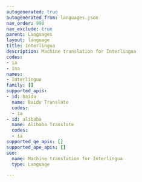 ```yaml
---
autogenerated: true
autogenerated_from: languages.json
nav_order: 998
nav_exclude: true
parent: Languages
layout: language
title: Interlingua
description: Machine translation for Interlingua
codes:
- ia
- ina
names:
- Interlingua
family: []
supported_apis:
- id: baidu
  name: Baidu Translate
  codes:
  - ia
- id: alibaba
  name: Alibaba Translate
  codes:
  - ia
supported_qe_apis: []
supported_ape_apis: []
seo:
  name: Machine translation for Interlingua
  type: Language

---
```



